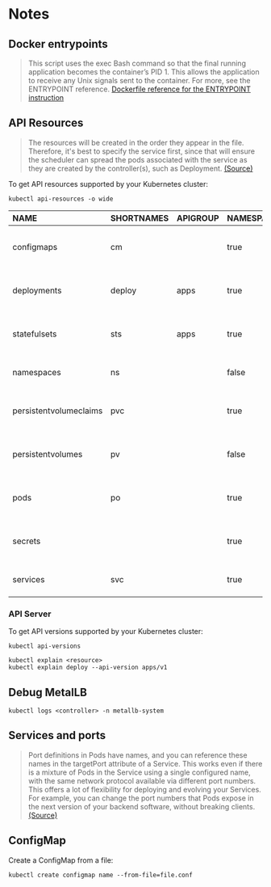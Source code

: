 # Notes

## Docker entrypoints

> This script uses the exec Bash command so that the final running application becomes the container’s PID 1. This allows the application to receive any Unix signals sent to the container. For more, see the ENTRYPOINT reference.  [Dockerfile reference for the ENTRYPOINT instruction](https://docs.docker.com/develop/develop-images/dockerfile_best-practices/#entrypoint)

## API Resources

> The resources will be created in the order they appear in the file. Therefore, it's best to specify the service first, since that will ensure the scheduler can spread the pods associated with the service as they are created by the controller(s), such as Deployment.  [(Source)](https://kubernetes.io/docs/concepts/cluster-administration/manage-deployment/)

To get API resources supported by your Kubernetes cluster:

```console
kubectl api-resources -o wide
```

| NAME                   | SHORTNAMES | APIGROUP | NAMESPACED | KIND                  | VERBS                                                        |
| :--------------------  | :--------- | :------- | :--------- | :-------------------- | :----------------------------------------------------------- |
| configmaps             | cm         |          | true       | ConfigMap             | [create delete deletecollection get list patch update watch] |
| deployments            | deploy     | apps     | true       | Deployment            | [create delete deletecollection get list patch update watch] |
| statefulsets           | sts        | apps     | true       | StatefulSet           | [create delete deletecollection get list patch update watch] |
| namespaces             | ns         |          | false      | Namespace             | [create delete get list patch update watch]                  |
| persistentvolumeclaims | pvc        |          | true       | PersistentVolumeClaim | [create delete deletecollection get list patch update watch] |
| persistentvolumes      | pv         |          | false      | PersistentVolume      | [create delete deletecollection get list patch update watch] |
| pods                   | po         |          | true       | Pod                   | [create delete deletecollection get list patch update watch] |
| secrets                |            |          | true       | Secret                | [create delete deletecollection get list patch update watch] |
| services               | svc        |          | true       | Service               | [create delete get list patch update watch]                  |

### API Server

To get API versions supported by your Kubernetes cluster:

```console
kubectl api-versions
```

```console
kubectl explain <resource>
kubectl explain deploy --api-version apps/v1
```

## Debug MetalLB

```console
kubectl logs <controller> -n metallb-system
```

## Services and ports

> Port definitions in Pods have names, and you can reference these names in the targetPort attribute of a Service. This works even if there is a mixture of Pods in the Service using a single configured name, with the same network protocol available via different port numbers. This offers a lot of flexibility for deploying and evolving your Services. For example, you can change the port numbers that Pods expose in the next version of your backend software, without breaking clients.  [(Source)](https://kubernetes.io/docs/concepts/services-networking/service/#defining-a-service)

## ConfigMap

Create a ConfigMap from a file:

```console
kubectl create configmap name --from-file=file.conf
```
